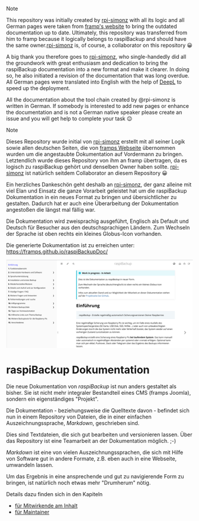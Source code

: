 > [!NOTE]
> This repository was initially created by [rpi-simonz](https://github.com/rpi-simonz) with all its logic
> and all German pages were taken from [framp's website](https://www.linux-tips-and-tricks.de/de/raspibackup) to bring the outdated documentation up to date. Ultimately, this repository was transferred from him to framp
> because it logically belongs to raspiBackup and should have the same owner.[rpi-simonz](https://github.com/rpi-simonz) is, of course, a collaborator on this repository 😀
> 
> A big thank you therefore goes to [rpi-simonz](https://github.com/rpi-simonz/), who single-handedly did all the groundwork with great enthusiasm and dedication to bring the raspiBackup
> documentation into a new format and make it clearer. In doing so, he also initiated a revision of the documentation that was long 
> overdue.
> All German pages were translated into English with the help of [DeepL](https://www.deepl.com) to speed up the deployment.
>
> All the documentation about the tool chain created by @rpi-simonz is written in German. If somebody is interested to add new pages or enhance the documentation and is not a German native speaker please create an issue and
> you will get help to complete your task 😉

<!-- Hinweis:
     Hier in der `README.md` und den anderen GitHub-Dateien wird *GitHub Flavored Markdown* verwendet.
     Siehe z.B. https://docs.github.com/de/get-started/writing-on-github/getting-started-with-writing-and-formatting-on-github/basic-writing-and-formatting-syntax
-->

> [!NOTE]
> Dieses Repository wurde initial von [rpi-simonz](https://github.com/rpi-simonz) erstellt mit all seiner Logik
> sowie allen deutschen Seiten, die von [framps Webseite](https://www.linux-tips-and-tricks.de/de/raspibackup) übernommen wurden um die angestaubte Dokumentation auf Vordermann zu bringen. Letztendlich wurde dieses Repository von ihm an framp
> übertragen, da es logisch zu raspiBackup gehört und denselben Owner haben sollte. [rpi-simonz](https://github.com/rpi-simonz) ist natürlich seitdem Collaborator an diesem Repository 😀
> 
> Ein herzliches Dankeschön geht deshalb an [rpi-simonz](https://github.com/rpi-simonz/), der ganz alleine mit viel Elan und Einsatz die ganze Vorarbeit geleistet hat um die raspiBackup
> Dokumentation in ein neues Format zu bringen und übersichtlicher zu gestalten. Dadurch hat er auch eine Überarbeitung der Dokumentation angestoßen die längst 
> mal fällig war.

Die Dokumentation wird zweisprachig ausgeführt, Englisch als Default und Deutsch für Besucher aus den deutschsprachigen Ländern.
Zum Wechseln der Sprache ist oben rechts ein kleines Globus-Icon vorhanden.

Die generierte Dokumentation ist zu erreichen unter: https://framps.github.io/raspiBackupDoc/

[![Screenshot von raspiBackupDoc](readme-images/Screenshot_raspiBackupDoc.png)](https://framps.github.io/raspiBackupDoc/)


# raspiBackup Dokumentation

Die neue Dokumentation von *raspiBackup* ist nun anders gestaltet als bisher.
Sie ist nicht mehr integraler Bestandteil eines CMS (framps Joomla),
sondern ein eigenständiges "Projekt".

Die Dokumentation - beziehungsweise die Quelltexte davon - befindet sich nun
in einem Repository von Dateien, die in einer einfachen Auszeichnungssprache,
*Markdown*, geschrieben sind.

Dies sind Textdateien, die sich gut bearbeiten und versionieren lassen.
Über das Repository ist eine Teamarbeit an der Dokumentation möglich. ;-)

*Markdown* ist eine von vielen Auszeichnungssprachen,
die sich mit Hilfe von Software gut in andere Formate,
z.B. eben auch in eine Webseite, umwandeln lassen.

Um das Ergebnis in eine ansprechende und gut zu navigierende Form zu bringen,
ist natürlich noch etwas mehr "Drumherum" nötig.

Details dazu finden sich in den Kapiteln

  - [für Mitwirkende am Inhalt](CONTRIBUTE.md)
  - [für Maintainer](MAINTAIN.md)
